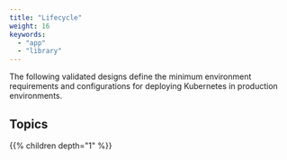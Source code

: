 ```yaml
---
title: "Lifecycle"
weight: 16
keywords:
  - "app"
  - "library"
---
```


The following validated designs define the minimum environment requirements and
configurations for deploying Kubernetes in production environments.

## Topics
{{% children depth="1" %}}

